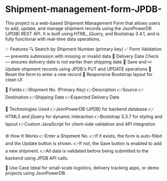 # Shipment-management-form-JPDB-
This project is a web-based Shipment Management Form that allows users to add, update, and manage shipment records using the JsonPowerDB (JPDB) REST API. It is built using HTML, jQuery, and Bootstrap 3.4.1, and is fully functional with real-time data operations.

✨ Features
🔍 Search by Shipment Number (primary key)
✅ Form Validation — prevents submission with missing or invalid data
🧠 Delivery Date Check — ensures delivery date is not earlier than shipping date
💾 Save and ✏️ Update shipment records using JPDB's PUT and UPDATE operations
🔄 Reset the form to enter a new record
🎨 Responsive Bootstrap layout for clean UI

🧾 Fields
👉Shipment No. (Primary Key)
👉Description
👉Source
👉Destination
👉Shipping Date
👉Expected Delivery Date

🔌 Technologies Used
👉JsonPowerDB (JPDB) for backend database
👉HTML5 and jQuery for dynamic interaction
👉Bootstrap 5.3.7 for styling and layout
👉Custom JavaScript for client-side validation and API integration

⚙️ How It Works
👉Enter a Shipment No.
👉If it exists, the form is auto-filled and the Update button is shown.
👉If not, the Save button is enabled to add a new shipment.
👉All data is validated before being submitted to the backend using JPDB API calls.

📁 Use Case
Ideal for small-scale logistics, delivery tracking apps, or demo projects using JsonPowerDB.
